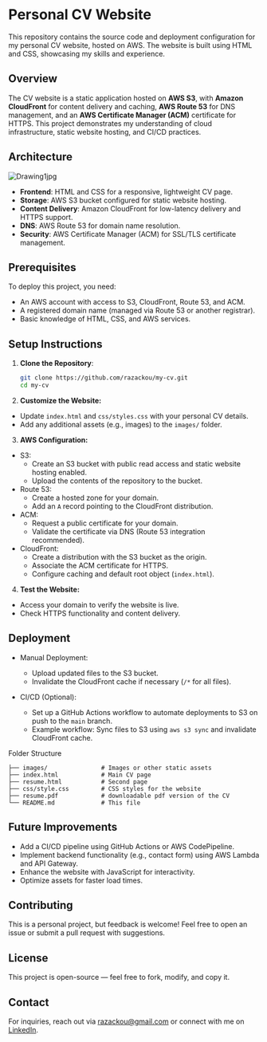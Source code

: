# Personal CV Website

This repository contains the source code and deployment configuration for my personal CV website, hosted on AWS. The website is built using HTML and CSS, showcasing my skills and experience.

## Overview

The CV website is a static application hosted on **AWS S3**, with **Amazon CloudFront** for content delivery and caching, **AWS Route 53** for DNS management, and an **AWS Certificate Manager (ACM)** certificate for HTTPS. This project demonstrates my understanding of cloud infrastructure, static website hosting, and CI/CD practices.

## Architecture

![Drawing1jpg](https://github.com/user-attachments/assets/020089ee-0276-484a-9f75-140f2ccfcbec)

- **Frontend**: HTML and CSS for a responsive, lightweight CV page.
- **Storage**: AWS S3 bucket configured for static website hosting.
- **Content Delivery**: Amazon CloudFront for low-latency delivery and HTTPS support.
- **DNS**: AWS Route 53 for domain name resolution.
- **Security**: AWS Certificate Manager (ACM) for SSL/TLS certificate management.

## Prerequisites

To deploy this project, you need:
- An AWS account with access to S3, CloudFront, Route 53, and ACM.
- A registered domain name (managed via Route 53 or another registrar).
- Basic knowledge of HTML, CSS, and AWS services.

## Setup Instructions

1. **Clone the Repository**:
   ```bash
   git clone https://github.com/razackou/my-cv.git
   cd my-cv
   ```

2. **Customize the Website:**
- Update `index.html` and `css/styles.css` with your personal CV details.
- Add any additional assets (e.g., images) to the `images/` folder.

3. **AWS Configuration:**
- S3:
  - Create an S3 bucket with public read access and static website hosting enabled.
  - Upload the contents of the repository to the bucket.
- Route 53:
  - Create a hosted zone for your domain.
  - Add an `A` record pointing to the CloudFront distribution.
- ACM:
  - Request a public certificate for your domain.
  - Validate the certificate via DNS (Route 53 integration recommended).
- CloudFront:
  - Create a distribution with the S3 bucket as the origin.
  - Associate the ACM certificate for HTTPS.
  - Configure caching and default root object (`index.html`).

4. **Test the Website:**
- Access your domain to verify the website is live.
- Check HTTPS functionality and content delivery.

## Deployment
- Manual Deployment:
  - Upload updated files to the S3 bucket.
  - Invalidate the CloudFront cache if necessary (`/*` for all files).

- CI/CD (Optional):
  - Set up a GitHub Actions workflow to automate deployments to S3 on push to the `main` branch.
  - Example workflow: Sync files to S3 using `aws s3 sync` and invalidate CloudFront cache.

Folder Structure
```
├── images/               # Images or other static assets
├── index.html            # Main CV page
├── resume.html           # Second page
├── css/style.css         # CSS styles for the website
├── resume.pdf            # downloadable pdf version of the CV
└── README.md             # This file
```
## Future Improvements
- Add a CI/CD pipeline using GitHub Actions or AWS CodePipeline.
- Implement backend functionality (e.g., contact form) using AWS Lambda and API Gateway.
- Enhance the website with JavaScript for interactivity.
- Optimize assets for faster load times.

## Contributing
This is a personal project, but feedback is welcome! Feel free to open an issue or submit a pull request with suggestions.

## License
This project is open-source — feel free to fork, modify, and copy it.

## Contact
For inquiries, reach out via [razackou@gmail.com](mailto:razackou@gmail.com) or connect with me on [LinkedIn](https://www.linkedin.com/in/razakou/).

